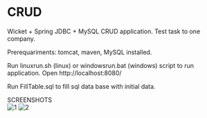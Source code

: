 # CRUD
Wicket + Spring JDBC + MySQL CRUD application. Test task to one company.

Prerequariments: tomcat, maven, MySQL installed.

Run linuxrun.sh (linux) or windowsrun.bat (windows) script to run application.
Open http://localhost:8080/

Run FillTable.sql to fill sql data base with initial data.

SCREENSHOTS  
![1](http://dl3.joxi.net/drive/2017/09/29/0020/1866/1316682/82/0ee53cf7df.jpg)
![2](http://dl4.joxi.net/drive/2017/09/29/0020/1866/1316682/82/823a5e1545.jpg)
 

